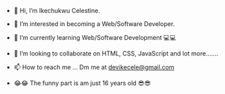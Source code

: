 - 👋 Hi, I’m Ikechukwu Celestine.
- 👀 I’m interested in becoming a Web/Software Developer.
- 🌱 I’m currently learning Web/Software Development 💻💻
- 💞️ I’m looking to collaborate on HTML, CSS, JavaScript and lot more.......
- 📫 How to reach me ... Dm me at devikecele@gmail.com

- 😂😂 The funny part is am just 16 years old 😎😎

<!---
Dev-Ike/Dev-Ike is a ✨ special ✨ repository because its `README.md` (this file) appears on your GitHub profile.
You can click the Preview link to take a look at your changes.
--->
